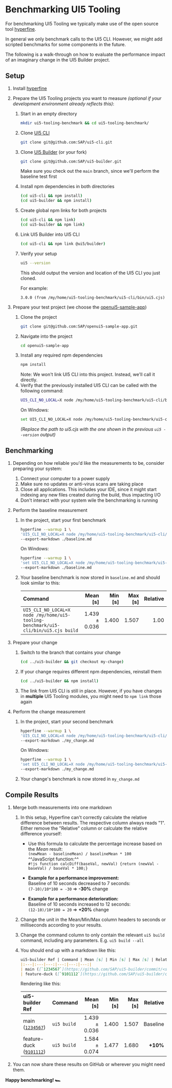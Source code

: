 # Benchmarking UI5 Tooling

For benchmarking UI5 Tooling we typically make use of the open source tool [hyperfine](https://github.com/sharkdp/hyperfine).

In general we only benchmark calls to the UI5 CLI. However, we might add scripted benchmarks for some components in the future.

The following is a walk-through on how to evaluate the performance impact of an imaginary change in the UI5 Builder project.

## Setup

1. Install [hyperfine](https://github.com/sharkdp/hyperfine#installation)
1. Prepare the UI5 Tooling projects you want to measure *(optional if your development environment already reflects this)*:
    1. Start in an empty directory
        ```sh
        mkdir ui5-tooling-benchmark && cd ui5-tooling-benchmark/
        ```
    1. Clone [UI5 CLI](https://github.com/SAP/ui5-cli)
        ```sh
        git clone git@github.com:SAP/ui5-cli.git
        ```
    1. Clone [UI5 Builder](https://github.com/SAP/ui5-builder) (or your fork)
        ```sh
        git clone git@github.com:SAP/ui5-builder.git
        ```
        Make sure you check out the `main` branch, since we'll perform the baseline test first
    1. Install npm dependencies in both directories
        ```sh
        (cd ui5-cli && npm install)
        (cd ui5-builder && npm install)
        ```
    1. Create global npm links for both projects
        ```sh
        (cd ui5-cli && npm link)
        (cd ui5-builder && npm link)
        ```
    1. Link UI5 Builder into UI5 CLI
        ```sh
        (cd ui5-cli && npm link @ui5/builder)
        ```
    1. Verify your setup
        ```sh
        ui5 --version
        ```
        This should output the version and location of the UI5 CLI you just cloned.

        For example:
        ```
        3.0.0 (from /my/home/ui5-tooling-benchmark/ui5-cli/bin/ui5.cjs)
        ```

1. Prepare your test project (we choose the [openui5-sample-app](https://github.com/SAP/openui5-sample-app))
    1. Clone the project
        ```sh
        git clone git@github.com:SAP/openui5-sample-app.git
        ```
    1. Navigate into the project
        ```sh
        cd openui5-sample-app
        ```
    1. Install any required npm dependencies
        ```sh
        npm install
        ```
        Note: We won't link UI5 CLI into this project. Instead, we'll call it directly.
    1. Verify that the previously installed UI5 CLI can be called with the following command:
        ```sh
        UI5_CLI_NO_LOCAL=X node /my/home/ui5-tooling-benchmark/ui5-cli/bin/ui5.cjs --version
        ```
        On Windows:
        ```sh
        set UI5_CLI_NO_LOCAL=X node /my/home/ui5-tooling-benchmark/ui5-cli/bin/ui5.cjs --version
        ```
        *(Replace the path to ui5.cjs with the one shown in the previous `ui5 --version` output)*

## Benchmarking

1. Depending on how reliable you'd like the measurements to be, consider preparing your system:
    1. Connect your computer to a power supply
    1. Make sure no updates or anti-virus scans are taking place
    1. Close all applications. This includes your IDE, since it might start indexing any new files created during the build, thus impacting I/O
    1. Don't interact with your system wile the benchmarking is running

1. Perform the baseline measurement
    1. In the project, start your first benchmark
        ```sh
        hyperfine --warmup 1 \
        'UI5_CLI_NO_LOCAL=X node /my/home/ui5-tooling-benchmark/ui5-cli/bin/ui5.cjs build' \
        --export-markdown ./baseline.md
        ```
        On Windows:
        ```sh
        hyperfine --warmup 1 \
        'set UI5_CLI_NO_LOCAL=X node /my/home/ui5-tooling-benchmark/ui5-cli/bin/ui5.cjs build' \
        --export-markdown ./baseline.md
        ```
    1. Your baseline benchmark is now stored in `baseline.md` and should look similar to this:

        | Command | Mean [s] | Min [s] | Max [s] | Relative |
        |:---|---:|---:|---:|---:|
        | `UI5_CLI_NO_LOCAL=X node /my/home/ui5-tooling-benchmark/ui5-cli/bin/ui5.cjs build` | 1.439 ± 0.036 | 1.400 | 1.507 | 1.00 |

1. Prepare your change
    1. Switch to the branch that contains your change
        ```sh
        (cd ../ui5-builder && git checkout my-change)
        ```
    1. If your change requires different npm dependencies, reinstall them
        ```sh
        (cd ../ui5-builder && npm install)
        ```
    1. The link from UI5 CLI is still in place. However, if you have changes in **multiple** UI5 Tooling modules, you might need to `npm link` those again

1. Perform the change measurement
    1. In the project, start your second benchmark
        ```sh
        hyperfine --warmup 1 \
        'UI5_CLI_NO_LOCAL=X node /my/home/ui5-tooling-benchmark/ui5-cli/bin/ui5.cjs build' \
        --export-markdown ./my_change.md
        ```
        On Windows:
        ```sh
        hyperfine --warmup 1 \
        'set UI5_CLI_NO_LOCAL=X node /my/home/ui5-tooling-benchmark/ui5-cli/bin/ui5.cjs build' \
        --export-markdown ./my_change.md
        ```
    1. Your change's benchmark is now stored in `my_change.md`

## Compile Results

1. Merge both measurements into one markdown
    1. In this setup, Hyperfine can't correctly calculate the relative difference between results. The respective column always reads "1". Either remove the "Relative" column or calculate the relative difference yourself:  
        * Use this formula to calculate the percentage increase based on the *Mean* result:  
            `(newMean - baselineMean) / baselineMean * 100`  
           ^^JavaScript function:^^  
            `#!js function calcDiff(baseVal, newVal) {return (newVal - baseVal) / baseVal * 100;}`

        * **Example for a performance improvement:**  
            Baseline of 10 seconds decreased to 7 seconds:  
            `(7-10)/10*100 = -30` => **-30%** change

        * **Example for a performance deterioration:**  
            Baseline of 10 seconds increased to 12 seconds:    
            `(12-10)/10*100 = 20` => **+20%** change

    1. Change the unit in the Mean/Min/Max column headers to seconds or milliseconds according to your results.
    1. Change the command column to only contain the relevant `ui5 build` command, including any parameters. E.g. `ui5 build --all`
    1. You should end up with a markdown like this:
        ```md
        ui5-builder Ref | Command | Mean [s] | Min [s] | Max [s] | Relative
        |:---|:---|---:|---:|---:|---:|
        | main ([`1234567`](https://github.com/SAP/ui5-builder/commit/<sha>)) | `ui5 build` | 1.439 ± 0.036 | 1.400 | 1.507 | Baseline |
        | feature-duck ([`9101112`](https://github.com/SAP/ui5-builder/commit/<sha>)) | `ui5 build` | 1.584 ± 0.074 | 1.477 | 1.680 | **+10%** |
        ```
        Rendering like this:

        | ui5-builder Ref | Command | Mean [s] | Min [s] | Max [s] | Relative |
        |:---|:---|---:|---:|---:|---:|
        | main ([`1234567`](https://github.com/SAP/ui5-builder/commit/<sha>)) | `ui5 build` | 1.439 ± 0.036 | 1.400 | 1.507 | Baseline |
        | feature-duck ([`9101112`](https://github.com/SAP/ui5-builder/commit/<sha>)) | `ui5 build` | 1.584 ± 0.074 | 1.477 | 1.680 | **+10%** |

1. You can now share these results on GitHub or wherever you might need them.

**Happy benchmarking! 🏎**
